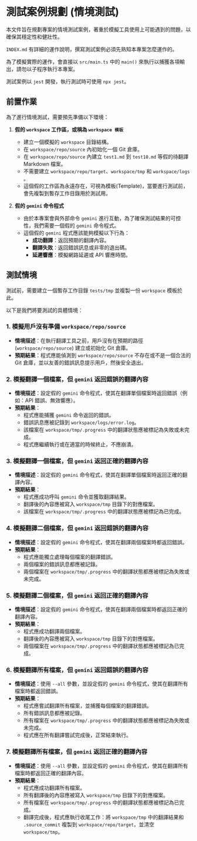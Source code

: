 # 測試案例規劃 (情境測試)

本文件旨在規劃專案的情境測試案例，著重於模擬工具使用上可能遇到的問題，以確保其穩定性和健壯性。

`INDEX.md` 有詳細的運作說明，撰寫測試案例必須先熟知本專案怎麼運作的。

為了模擬實際的運作，會直接以 `src/main.ts` 中的 `main()` 來執行以捕獲各項輸出，請勿以子程序執行本專案。

測試案例以 `jest`  開發，執行測試時可使用 `npx jest`。


## 前置作業

為了進行情境測試，需要預先準備以下環境：

1.  **假的 `workspace` 工作區，或稱為 `workspace 模板`**
    *   建立一個模擬的 `workspace` 目錄結構。
    *   在 `workspace/repo/source` 內初始化一個 Git 倉庫。
    *   在 `workspace/repo/source` 內建立 `test1.md` 到 `test10.md` 等假的待翻譯 Markdown 檔案。
    *   不需要建立 `workspace/repo/target`、`workspace/tmp` 和 `workspace/logs` 。
    *   這個假的工作區為永遠存在，可視為模板(Template)，當要進行測試前，會先複製到暫存工作目錄用於測試用。

2.  **假的 `gemini` 命令程式**
    *   由於本專案會與外部命令 `gemini` 進行互動，為了確保測試結果的可控性，我們需要一個假的 `gemini` 命令程式。
    *   這個假的 `gemini` 程式應該能夠模擬以下行為：
        *   **成功翻譯**：返回預期的翻譯內容。
        *   **翻譯失敗**：返回錯誤訊息或非零的退出碼。
        *   **延遲響應**：模擬網路延遲或 API 響應時間。

## 測試情境

測試前，需要建立一個暫存工作目錄 `tests/tmp` 並複製一份 `workspace` 模板於此。

以下是我們將要測試的具體情境：

### 1. 模擬用戶沒有準備 `workspace/repo/source`

*   **情境描述**：在執行翻譯工具之前，用戶沒有在預期的路徑 (`workspace/repo/source`) 建立或初始化 Git 倉庫。
*   **預期結果**：程式應能偵測到 `workspace/repo/source` 不存在或不是一個合法的 Git 倉庫，並以友善的錯誤訊息提示用戶，然後安全退出。

### 2. 模擬翻譯一個檔案，但 `gemini` 返回錯誤的翻譯內容

*   **情境描述**：設定假的 `gemini` 命令程式，使其在翻譯單個檔案時返回錯誤（例如：API 錯誤、無效響應）。
*   **預期結果**：
    *   程式應能捕獲 `gemini` 命令返回的錯誤。
    *   錯誤訊息應被記錄到 `workspace/logs/error.log`。
    *   該檔案在 `workspace/tmp/.progress` 中的翻譯狀態應被標記為失敗或未完成。
    *   程式應繼續執行或在適當的時候終止，不應崩潰。

### 3. 模擬翻譯一個檔案，但 `gemini` 返回正確的翻譯內容

*   **情境描述**：設定假的 `gemini` 命令程式，使其在翻譯單個檔案時返回正確的翻譯內容。
*   **預期結果**：
    *   程式應成功呼叫 `gemini` 命令並獲取翻譯結果。
    *   翻譯後的內容應被寫入 `workspace/tmp` 目錄下的對應檔案。
    *   該檔案在 `workspace/tmp/.progress` 中的翻譯狀態應被標記為已完成。

### 4. 模擬翻譯二個檔案，但 `gemini` 返回錯誤的翻譯內容

*   **情境描述**：設定假的 `gemini` 命令程式，使其在翻譯兩個檔案時都返回錯誤。
*   **預期結果**：
    *   程式應能獨立處理每個檔案的翻譯錯誤。
    *   兩個檔案的錯誤訊息都應被記錄。
    *   兩個檔案在 `workspace/tmp/.progress` 中的翻譯狀態都應被標記為失敗或未完成。

### 5. 模擬翻譯二個檔案，但 `gemini` 返回正確的翻譯內容

*   **情境描述**：設定假的 `gemini` 命令程式，使其在翻譯兩個檔案時都返回正確的翻譯內容。
*   **預期結果**：
    *   程式應成功翻譯兩個檔案。
    *   翻譯後的內容應被寫入 `workspace/tmp` 目錄下的對應檔案。
    *   兩個檔案在 `workspace/tmp/.progress` 中的翻譯狀態都應被標記為已完成。

### 6. 模擬翻譯所有檔案，但 `gemini` 返回錯誤的翻譯內容

*   **情境描述**：使用 `--all` 參數，並設定假的 `gemini` 命令程式，使其在翻譯所有檔案時都返回錯誤。
*   **預期結果**：
    *   程式應嘗試翻譯所有檔案，並捕獲每個檔案的翻譯錯誤。
    *   所有錯誤訊息都應被記錄。
    *   所有檔案在 `workspace/tmp/.progress` 中的翻譯狀態都應被標記為失敗或未完成。
    *   程式應在所有翻譯嘗試完成後，正常結束執行。

### 7. 模擬翻譯所有檔案，但 `gemini` 返回正確的翻譯內容

*   **情境描述**：使用 `--all` 參數，並設定假的 `gemini` 命令程式，使其在翻譯所有檔案時都返回正確的翻譯內容。
*   **預期結果**：
    *   程式應成功翻譯所有檔案。
    *   所有翻譯後的內容應被寫入 `workspace/tmp` 目錄下的對應檔案。
    *   所有檔案在 `workspace/tmp/.progress` 中的翻譯狀態都應被標記為已完成。
    *   翻譯完成後，程式應執行收尾工作：將 `workspace/tmp` 中的翻譯結果和 `.source_commit` 複製到 `workspace/repo/target`，並清空 `workspace/tmp`。

